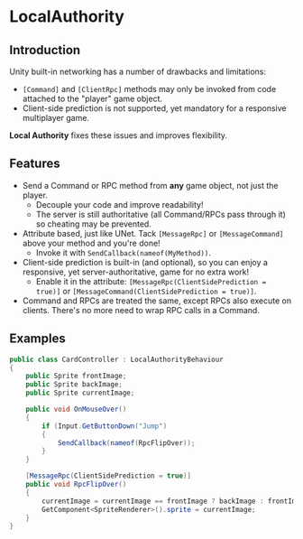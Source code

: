 # LocalAuthority


## Introduction
Unity built-in networking has a number of drawbacks and limitations:
- `[Command]` and `[ClientRpc]` methods may only be invoked from code attached to the "player" game object.
- Client-side prediction is not supported, yet mandatory for a responsive multiplayer game.

**Local Authority** fixes these issues and improves flexibility.


## Features
- Send a Command or RPC method from **any** game object, not just the player.
  - Decouple your code and improve readability!
  - The server is still authoritative (all Command/RPCs pass through it) so cheating may be prevented.
- Attribute based, just like UNet. Tack `[MessageRpc]` or `[MessageCommand]` above your method and you're done!
  - Invoke it with `SendCallback(nameof(MyMethod))`.
- Client-side prediction is built-in (and optional), so you can enjoy a responsive, yet server-authoritative,
  game for no extra work!
  - Enable it in the attribute: `[MessageRpc(ClientSidePrediction = true)]` or `[MessageCommand(ClientSidePrediction = true)]`.
- Command and RPCs are treated the same, except RPCs also execute on clients. There's no more need to wrap
  RPC calls in a Command.


## Examples

```csharp
public class CardController : LocalAuthorityBehaviour
{
    public Sprite frontImage;
    public Sprite backImage;
    public Sprite currentImage;

    public void OnMouseOver()
    {
        if (Input.GetButtonDown("Jump")
        {
            SendCallback(nameof(RpcFlipOver));
        }
    }

    [MessageRpc(ClientSidePrediction = true)]
    public void RpcFlipOver()
    {
        currentImage = currentImage == frontImage ? backImage : frontImage;
        GetComponent<SpriteRenderer>().sprite = currentImage;
    }
}
```

